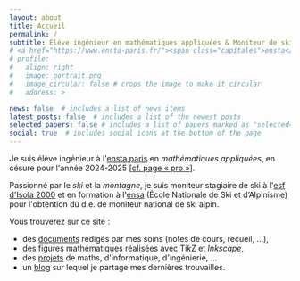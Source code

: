 ```yaml
---
layout: about
title: Accueil
permalink: /
subtitle: Élève ingénieur en mathématiques appliquées & Moniteur de ski
# <a href="https://www.ensta-paris.fr/"><span class="capitales">ensta</span> <span class="capitales">p</span>aris</a>
# profile:
#   align: right
#   image: portrait.png
#   image_circular: false # crops the image to make it circular
#   address: >

news: false  # includes a list of news items
latest_posts: false  # includes a list of the newest posts
selected_papers: false # includes a list of papers marked as "selected={true}"
social: true  # includes social icons at the bottom of the page
---
```

Je suis élève ingénieur à l'[<span class="capitales">ensta</span> <span class="capitales">p</span>aris](https://www.ensta-paris.fr/) en *mathématiques appliquées*, en césure pour l'année 2024-2025 [<a href="https://armandwayoff.com/" target="_blank">cf. page &laquo; pro &raquo;</a>].

Passionné par le *ski* et la *montagne*, je suis moniteur stagiaire de ski à l'[<span class="capitales">esf</span> d'Isola 2000](https://www.esf-isola2000.com/) et en formation à l'<span class="capitales">[ensa](https://www.ensa.sports.gouv.fr/)</span> (École Nationale de Ski et d’Alpinisme) pour l'obtention du <span class="capitales">d.e.</span> de moniteur national de ski alpin.

Vous trouverez sur ce site :
- des [documents](/documents/) rédigés par mes soins (notes de cours, recueil, ...),
- des [figures](/figures/) mathématiques réalisées avec Ti*k*Z et *Inkscape*,
- des [projets](/projets/) de maths, d'informatique, d'ingénierie, ...
- un [blog](/blog/) sur lequel je partage mes dernières trouvailles.
